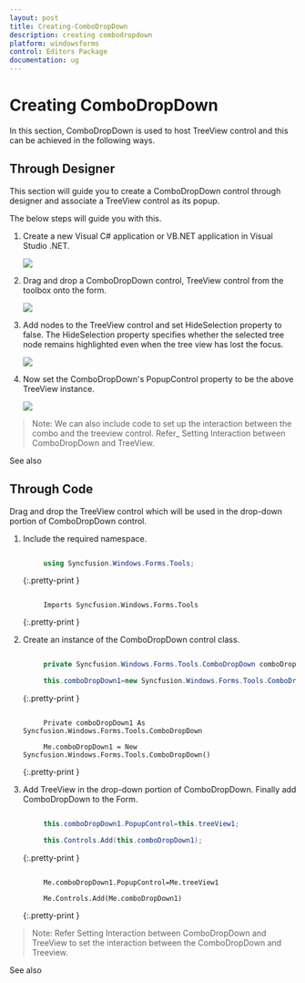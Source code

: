 ```yaml
---
layout: post
title: Creating-ComboDropDown
description: creating combodropdown
platform: windowsforms
control: Editors Package
documentation: ug
---
```


# Creating ComboDropDown

In this section, ComboDropDown is used to host TreeView control and this can be achieved in the following ways.

## Through Designer

This section will guide you to create a ComboDropDown control through designer and associate a TreeView control as its popup.

The below steps will guide you with this.

1. Create a new Visual C# application or VB.NET application in Visual Studio .NET. 

   ![](Overview_images/Overview_img278.jpeg) 



2. Drag and drop a ComboDropDown control, TreeView control from the toolbox onto the form.

   ![](Overview_images/Overview_img279.jpeg) 



3. Add nodes to the TreeView control and set HideSelection property to false. The HideSelection property specifies whether the selected tree node remains highlighted even when the tree view has lost the focus.

   ![](Overview_images/Overview_img280.jpeg) 



4. Now set the ComboDropDown's PopupControl property to be the above TreeView instance. 

   ![](Overview_images/Overview_img281.jpeg) 



> Note: We can also include code to set up the interaction between the combo and the treeview control. Refer_ Setting Interaction between ComboDropDown and TreeView.

See also 

## Through Code

Drag and drop the TreeView control which will be used in the drop-down portion of ComboDropDown control. 

1. Include the required namespace.

   ~~~ c#

        using Syncfusion.Windows.Forms.Tools;

   ~~~
   {:.pretty-print }

   ~~~ vbnet

        Imports Syncfusion.Windows.Forms.Tools

   ~~~
   {:.pretty-print }

2. Create an instance of the ComboDropDown control class.

   ~~~ c#

        private Syncfusion.Windows.Forms.Tools.ComboDropDown comboDropDown1;

		this.comboDropDown1=new Syncfusion.Windows.Forms.Tools.ComboDropDown();

   ~~~
   {:.pretty-print }

   ~~~ vbnet

        Private comboDropDown1 As Syncfusion.Windows.Forms.Tools.ComboDropDown

		Me.comboDropDown1 = New Syncfusion.Windows.Forms.Tools.ComboDropDown()

   ~~~
   {:.pretty-print }

3. Add TreeView in the drop-down portion of ComboDropDown. Finally add ComboDropDown to the Form.

   ~~~ c#

        this.comboDropDown1.PopupControl=this.treeView1;

		this.Controls.Add(this.comboDropDown1);

   ~~~
   {:.pretty-print }

   ~~~ vbnet

        Me.comboDropDown1.PopupControl=Me.treeView1

		Me.Controls.Add(Me.comboDropDown1)

   ~~~
   {:.pretty-print }

> Note: Refer Setting Interaction between ComboDropDown and TreeView to set the interaction between the ComboDropDown and Treeview.

See also